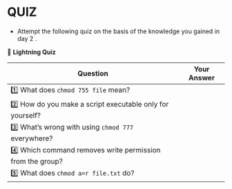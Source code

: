 # QUIZ

- Attempt the following quiz on the basis of the knowledge you gained in day 2 .

🧠 **Lightning Quiz**

| Question                                                   | Your Answer |
| ---------------------------------------------------------- | ----------- |
| 1️⃣ What does `chmod 755 file` mean?                       |             |
| 2️⃣ How do you make a script executable only for yourself? |             |
| 3️⃣ What’s wrong with using `chmod 777` everywhere?        |             |
| 4️⃣ Which command removes write permission from the group? |             |
| 5️⃣ What does `chmod a=r file.txt` do?                     |             |

